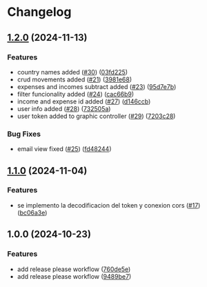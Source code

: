 # Changelog

## [1.2.0](https://github.com/LauraSerena02/DevOps_Backend_Grupo6/compare/v1.1.0...v1.2.0) (2024-11-13)


### Features

* country names added ([#30](https://github.com/LauraSerena02/DevOps_Backend_Grupo6/issues/30)) ([03fd225](https://github.com/LauraSerena02/DevOps_Backend_Grupo6/commit/03fd2259cc81d03d9fe63aed3c03418eec9d4ef9))
* crud movements added ([#21](https://github.com/LauraSerena02/DevOps_Backend_Grupo6/issues/21)) ([3981e68](https://github.com/LauraSerena02/DevOps_Backend_Grupo6/commit/3981e68fadc2c4c19b490ce7bb32502816773644))
* expenses and incomes subtract added ([#23](https://github.com/LauraSerena02/DevOps_Backend_Grupo6/issues/23)) ([95d7e7b](https://github.com/LauraSerena02/DevOps_Backend_Grupo6/commit/95d7e7b8cc664fcfac6bf87e8d7732ca7129ad53))
* filter funcionality added ([#24](https://github.com/LauraSerena02/DevOps_Backend_Grupo6/issues/24)) ([cac66b9](https://github.com/LauraSerena02/DevOps_Backend_Grupo6/commit/cac66b9a171b0588371a8a3bccc266ea8e6bacf9))
* income and expense id added ([#27](https://github.com/LauraSerena02/DevOps_Backend_Grupo6/issues/27)) ([d146ccb](https://github.com/LauraSerena02/DevOps_Backend_Grupo6/commit/d146ccb03ecef76d60cb5b21456a7f33be378ac1))
* user info added ([#28](https://github.com/LauraSerena02/DevOps_Backend_Grupo6/issues/28)) ([732505a](https://github.com/LauraSerena02/DevOps_Backend_Grupo6/commit/732505ae9a56499048c8b2a446a6cf34b2fa60a1))
* user token added to graphic controller ([#29](https://github.com/LauraSerena02/DevOps_Backend_Grupo6/issues/29)) ([7203c28](https://github.com/LauraSerena02/DevOps_Backend_Grupo6/commit/7203c2854ec75218c0bb27bedb4482fac717e266))


### Bug Fixes

* email view fixed ([#25](https://github.com/LauraSerena02/DevOps_Backend_Grupo6/issues/25)) ([fd48244](https://github.com/LauraSerena02/DevOps_Backend_Grupo6/commit/fd4824467764bd520b0b6b31ad4756bdcd36d66a))

## [1.1.0](https://github.com/LauraSerena02/DevOps_Backend_Grupo6/compare/v1.0.0...v1.1.0) (2024-11-04)


### Features

* se implemento la decodificacion del token y conexion cors ([#17](https://github.com/LauraSerena02/DevOps_Backend_Grupo6/issues/17)) ([bc06a3e](https://github.com/LauraSerena02/DevOps_Backend_Grupo6/commit/bc06a3e78d23609b1ee5f3bc158d3bed59145ab7))

## 1.0.0 (2024-10-23)


### Features

* add release please workflow ([760de5e](https://github.com/LauraSerena02/DevOps_Backend_Grupo6/commit/760de5e794ec4b61a650a4d6fb79883813bfce56))
* add release please workflow ([9489be7](https://github.com/LauraSerena02/DevOps_Backend_Grupo6/commit/9489be790906cdb4f275a98806753dc000d835a2))
